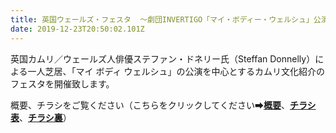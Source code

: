 ```yaml
---
title: 英国ウェールズ・フェスタ  ～劇団INVERTIGO「マイ・ボディー・ウェルシュ」公演会開催のお知らせ
date: 2019-12-23T20:50:02.101Z
---
```

英国カムリ／ウェールズ人俳優ステファン・ドネリー氏（Steffan Donnelly）による一人芝居、「マイ ボディ ウェルシュ」の公演を中心とするカムリ文化紹介のフェスタを開催致します。

概要、チラシをご覧ください（こちらをクリックしてください➡**[概要](https://drive.google.com/open?id=1WNwDmuvPRrZLpKi2eU9AKLm4KlXMPqzV)**、**[チラシ表](https://drive.google.com/open?id=1ZG-CgagRWAlYA0tZbaRBMHsU4-Dr7rw3)**、**[チラシ裏](https://drive.google.com/open?id=1CPQM5BuY_FHBwZm_geZcA6bG1u6noW8U)**）
